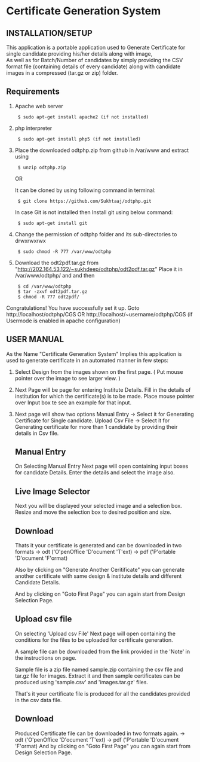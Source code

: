 Certificate Generation System
=============================

INSTALLATION/SETUP
------------------

This application is a portable application used to Generate Certificate for single candidate providing his/her details along with image,  
As well as for Batch/Number of candidates by simply providing the CSV format file (containing details of every candidate) along with candidate images in a compressed (tar.gz or zip) folder.

Requirements 
------------
1. Apache web server


        $ sudo apt-get install apache2 (if not installed)

2. php interpreter


        $ sudo apt-get install php5 (if not installed)

2. Place the downloaded odtphp.zip from github in /var/www and extract using


        $ unzip odtphp.zip 
   OR
      
      It can be cloned by using following command in terminal:

        $ git clone https://github.com/Sukhtaaj/odtphp.git

      In case Git is not installed then Install git using below command:

        $ sudo apt-get install git

3. Change the permission of odtphp folder and its sub-directories to drwxrwxrwx


        $ sudo chmod -R 777 /var/www/odtphp

4. Download the odt2pdf.tar.gz from "http://202.164.53.122/~sukhdeep/odtphp/odt2pdf.tar.gz"
   Place it in /var/www/odtphp/ and and then


        $ cd /var/www/odtphp	
        $ tar -zxvf odt2pdf.tar.gz
        $ chmod -R 777 odt2pdf/

Congratulations! You have successfully set it up.
Goto 
http://localhost/odtphp/CGS
OR
http://localhost/~username/odtphp/CGS (if Usermode is enabled in apache configuration)


USER MANUAL
-----------

As the Name "Certificate Generation System" Implies this application is used to 
generate certificate in an automated manner in few steps: 

1. Select Design from the images shown on the first page.
   ( Put mouse pointer over the image to see larger view. )

2. Next Page will be page for entering Institute Details.
   Fill in the details of institution for which the certificate(s) is to be made.
   Place mouse pointer over Input box te see an example for that input.

3. Next page will show two options
   Manual Entry    -> Select it for Generating Certificate for Single candidate.
   Upload Csv File -> Select it for Generating certificate for more than 1 candidate by providing their details in Csv file.

 
    Manual Entry 
    ------------

      On Selecting Manual Entry Next page will open containing input boxes for candidate Details.
      Enter the details and select the image also.
  
      Live Image Selector
      -------------------
      Next you will be displayed your selected image and a selection box.
      Resize and move the selection box to desired position and size.
 
      Download
      --------
      Thats it your certificate is generated and can be downloaded in two formats
      -> odt ('O'penOffice 'D'ocument 'T'ext)
      -> pdf ('P'ortable 'D'ocument 'F'ormat)

      Also by clicking on "Generate Another Ceritificate" you can generate another certificate 
      with same design & institute details and different Candidate Details.

      And by clicking on "Goto First Page" you can again start from Design Selection Page.


    Upload csv file
    ---------------

      On selecting 'Upload csv File' Next page will open containing the conditions for the files
      to be uploaded for certificate generation.
      
      A sample file can be downloaded from the link provided in the 'Note' in the instructions on page.

      Sample file is a zip file named sample.zip containing the csv file and tar.gz file for images.
      Extract it and then sample certificates can be produced using 'sample.csv' and 'images.tar.gz' files.

      That's it your certificate file is produced for all the candidates provided in the csv data file.
      
      Download
      --------
      Produced Certificate file can be downloaded in two formats again.
      -> odt ('O'penOffice 'D'ocument 'T'ext)
      -> pdf ('P'ortable 'D'ocument 'F'ormat)
      And by clicking on "Goto First Page" you can again start from Design Selection Page.
